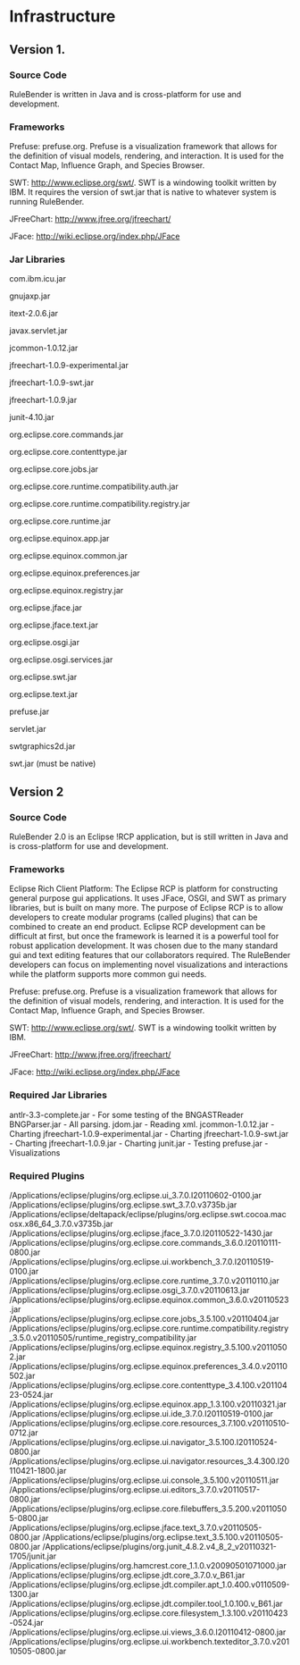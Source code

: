 # Infrastructure #

## Version 1. ##

### Source Code ###
RuleBender is written in Java and is cross-platform for use and development.

### Frameworks ###
Prefuse: prefuse.org.  Prefuse is a visualization framework that allows for the definition of visual models, rendering, and interaction.  It is used for the Contact Map, Influence Graph, and Species Browser.

SWT: http://www.eclipse.org/swt/.  SWT is a windowing toolkit written by IBM.  It requires the version of swt.jar that is native to whatever system is running RuleBender.

JFreeChart: http://www.jfree.org/jfreechart/

JFace: http://wiki.eclipse.org/index.php/JFace

### Jar Libraries ###
com.ibm.icu.jar

gnujaxp.jar

itext-2.0.6.jar

javax.servlet.jar

jcommon-1.0.12.jar

jfreechart-1.0.9-experimental.jar

jfreechart-1.0.9-swt.jar

jfreechart-1.0.9.jar

junit-4.10.jar

org.eclipse.core.commands.jar

org.eclipse.core.contenttype.jar

org.eclipse.core.jobs.jar

org.eclipse.core.runtime.compatibility.auth.jar

org.eclipse.core.runtime.compatibility.registry.jar

org.eclipse.core.runtime.jar

org.eclipse.equinox.app.jar

org.eclipse.equinox.common.jar

org.eclipse.equinox.preferences.jar

org.eclipse.equinox.registry.jar

org.eclipse.jface.jar

org.eclipse.jface.text.jar

org.eclipse.osgi.jar

org.eclipse.osgi.services.jar

org.eclipse.swt.jar

org.eclipse.text.jar

prefuse.jar

servlet.jar

swtgraphics2d.jar

swt.jar (must be native)

## Version 2 ##




### Source Code ###
RuleBender 2.0 is an Eclipse !RCP application, but is still written in Java and is cross-platform for use and development.

### Frameworks ###

Eclipse Rich Client Platform: The Eclipse RCP is platform for constructing general purpose gui applications.  It uses JFace, OSGI, and SWT as primary libraries, but is built on many more.  The purpose of Eclipse RCP is to allow developers to create modular programs (called plugins) that can be combined to create an end product.  Eclipse RCP development can be difficult at first, but once the framework is learned it is a powerful tool for robust application development.  It was chosen due to the many standard gui and text editing features that our collaborators required.  The RuleBender developers can focus on implementing novel visualizations and interactions while the platform supports more common gui needs.

Prefuse: prefuse.org.  Prefuse is a visualization framework that allows for the definition of visual models, rendering, and interaction.  It is used for the Contact Map, Influence Graph, and Species Browser.

SWT: http://www.eclipse.org/swt/.  SWT is a windowing toolkit written by IBM.

JFreeChart: http://www.jfree.org/jfreechart/

JFace: http://wiki.eclipse.org/index.php/JFace

### Required Jar Libraries ###
antlr-3.3-complete.jar - For some testing of the BNGASTReader
BNGParser.jar - All parsing.
jdom.jar - Reading xml.
jcommon-1.0.12.jar - Charting
jfreechart-1.0.9-experimental.jar - Charting
jfreechart-1.0.9-swt.jar - Charting
jfreechart-1.0.9.jar - Charting
junit.jar - Testing
prefuse.jar - Visualizations

### Required Plugins ###
/Applications/eclipse/plugins/org.eclipse.ui\_3.7.0.I20110602-0100.jar
/Applications/eclipse/plugins/org.eclipse.swt\_3.7.0.v3735b.jar
/Applications/eclipse/deltapack/eclipse/plugins/org.eclipse.swt.cocoa.macosx.x86\_64\_3.7.0.v3735b.jar
/Applications/eclipse/plugins/org.eclipse.jface\_3.7.0.I20110522-1430.jar
/Applications/eclipse/plugins/org.eclipse.core.commands\_3.6.0.I20110111-0800.jar
/Applications/eclipse/plugins/org.eclipse.ui.workbench\_3.7.0.I20110519-0100.jar
/Applications/eclipse/plugins/org.eclipse.core.runtime\_3.7.0.v20110110.jar
/Applications/eclipse/plugins/org.eclipse.osgi\_3.7.0.v20110613.jar
/Applications/eclipse/plugins/org.eclipse.equinox.common\_3.6.0.v20110523.jar
/Applications/eclipse/plugins/org.eclipse.core.jobs\_3.5.100.v20110404.jar
/Applications/eclipse/plugins/org.eclipse.core.runtime.compatibility.registry\_3.5.0.v20110505/runtime\_registry\_compatibility.jar
/Applications/eclipse/plugins/org.eclipse.equinox.registry\_3.5.100.v20110502.jar
/Applications/eclipse/plugins/org.eclipse.equinox.preferences\_3.4.0.v20110502.jar
/Applications/eclipse/plugins/org.eclipse.core.contenttype\_3.4.100.v20110423-0524.jar
/Applications/eclipse/plugins/org.eclipse.equinox.app\_1.3.100.v20110321.jar
/Applications/eclipse/plugins/org.eclipse.ui.ide\_3.7.0.I20110519-0100.jar
/Applications/eclipse/plugins/org.eclipse.core.resources\_3.7.100.v20110510-0712.jar
/Applications/eclipse/plugins/org.eclipse.ui.navigator\_3.5.100.I20110524-0800.jar
/Applications/eclipse/plugins/org.eclipse.ui.navigator.resources\_3.4.300.I20110421-1800.jar
/Applications/eclipse/plugins/org.eclipse.ui.console\_3.5.100.v20110511.jar
/Applications/eclipse/plugins/org.eclipse.ui.editors\_3.7.0.v20110517-0800.jar
/Applications/eclipse/plugins/org.eclipse.core.filebuffers\_3.5.200.v20110505-0800.jar
/Applications/eclipse/plugins/org.eclipse.jface.text\_3.7.0.v20110505-0800.jar
/Applications/eclipse/plugins/org.eclipse.text\_3.5.100.v20110505-0800.jar
/Applications/eclipse/plugins/org.junit\_4.8.2.v4\_8\_2\_v20110321-1705/junit.jar
/Applications/eclipse/plugins/org.hamcrest.core\_1.1.0.v20090501071000.jar
/Applications/eclipse/plugins/org.eclipse.jdt.core\_3.7.0.v\_B61.jar
/Applications/eclipse/plugins/org.eclipse.jdt.compiler.apt\_1.0.400.v0110509-1300.jar
/Applications/eclipse/plugins/org.eclipse.jdt.compiler.tool\_1.0.100.v\_B61.jar
/Applications/eclipse/plugins/org.eclipse.core.filesystem\_1.3.100.v20110423-0524.jar
/Applications/eclipse/plugins/org.eclipse.ui.views\_3.6.0.I20110412-0800.jar
/Applications/eclipse/plugins/org.eclipse.ui.workbench.texteditor\_3.7.0.v20110505-0800.jar